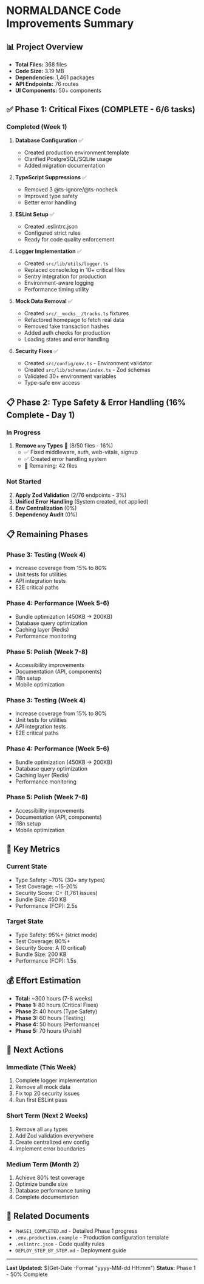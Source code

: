 # NORMALDANCE Code Improvements Summary

## 📊 Project Overview
- **Total Files:** 368 files
- **Code Size:** 3.19 MB
- **Dependencies:** 1,461 packages
- **API Endpoints:** 76 routes
- **UI Components:** 50+ components

## ✅ Phase 1: Critical Fixes (COMPLETE - 6/6 tasks)

### Completed (Week 1)
1. **Database Configuration** ✅
   - Created production environment template
   - Clarified PostgreSQL/SQLite usage
   - Added migration documentation

2. **TypeScript Suppressions** ✅
   - Removed 3 @ts-ignore/@ts-nocheck
   - Improved type safety
   - Better error handling

3. **ESLint Setup** ✅
   - Created .eslintrc.json
   - Configured strict rules
   - Ready for code quality enforcement

4. **Logger Implementation** ✅
   - Created `src/lib/utils/logger.ts`
   - Replaced console.log in 10+ critical files
   - Sentry integration for production
   - Environment-aware logging
   - Performance timing utility

5. **Mock Data Removal** ✅
   - Created `src/__mocks__/tracks.ts` fixtures
   - Refactored homepage to fetch real data
   - Removed fake transaction hashes
   - Added auth checks for production
   - Loading states and error handling

6. **Security Fixes** ✅
   - Created `src/config/env.ts` - Environment validator
   - Created `src/lib/schemas/index.ts` - Zod schemas
   - Validated 30+ environment variables
   - Type-safe env access

## 📋 Phase 2: Type Safety & Error Handling (16% Complete - Day 1)

### In Progress
1. **Remove `any` Types** 🔄 (8/50 files - 16%)
   - ✅ Fixed middleware, auth, web-vitals, signup
   - ✅ Created error handling system
   - 🔄 Remaining: 42 files

### Not Started
2. **Apply Zod Validation** (2/76 endpoints - 3%)
3. **Unified Error Handling** (System created, not applied)
4. **Env Centralization** (0%)
5. **Dependency Audit** (0%)

## 📋 Remaining Phases

### Phase 3: Testing (Week 4)
- Increase coverage from 15% to 80%
- Unit tests for utilities
- API integration tests
- E2E critical paths

### Phase 4: Performance (Week 5-6)
- Bundle optimization (450KB → 200KB)
- Database query optimization
- Caching layer (Redis)
- Performance monitoring

### Phase 5: Polish (Week 7-8)
- Accessibility improvements
- Documentation (API, components)
- i18n setup
- Mobile optimization

### Phase 3: Testing (Week 4)
- Increase coverage from 15% to 80%
- Unit tests for utilities
- API integration tests
- E2E critical paths

### Phase 4: Performance (Week 5-6)
- Bundle optimization (450KB → 200KB)
- Database query optimization
- Caching layer (Redis)
- Performance monitoring

### Phase 5: Polish (Week 7-8)
- Accessibility improvements
- Documentation (API, components)
- i18n setup
- Mobile optimization

## 🎯 Key Metrics

### Current State
- Type Safety: ~70% (30+ any types)
- Test Coverage: ~15-20%
- Security Score: C+ (1,761 issues)
- Bundle Size: 450 KB
- Performance (FCP): 2.5s

### Target State
- Type Safety: 95%+ (strict mode)
- Test Coverage: 80%+
- Security Score: A (0 critical)
- Bundle Size: 200 KB
- Performance (FCP): 1.5s

## 💰 Effort Estimation
- **Total:** ~300 hours (7-8 weeks)
- **Phase 1:** 80 hours (Critical Fixes)
- **Phase 2:** 40 hours (Type Safety)
- **Phase 3:** 60 hours (Testing)
- **Phase 4:** 50 hours (Performance)
- **Phase 5:** 70 hours (Polish)

## 📝 Next Actions

### Immediate (This Week)
1. Complete logger implementation
2. Remove all mock data
3. Fix top 20 security issues
4. Run first ESLint pass

### Short Term (Next 2 Weeks)
1. Remove all `any` types
2. Add Zod validation everywhere
3. Create centralized env config
4. Implement error boundaries

### Medium Term (Month 2)
1. Achieve 80% test coverage
2. Optimize bundle size
3. Database performance tuning
4. Complete documentation

## 🔗 Related Documents
- `PHASE1_COMPLETED.md` - Detailed Phase 1 progress
- `.env.production.example` - Production configuration template
- `.eslintrc.json` - Code quality rules
- `DEPLOY_STEP_BY_STEP.md` - Deployment guide

---

**Last Updated:** $(Get-Date -Format "yyyy-MM-dd HH:mm")
**Status:** Phase 1 - 50% Complete
